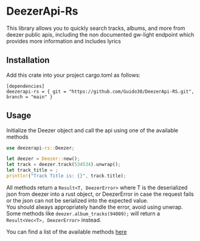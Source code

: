# DeezerApi-Rs

This library allows you to quickly search tracks, albums, and more from deezer public apis, including the non documented gw-light endpoint which provides more information and includes lyrics

## Installation

Add this crate into your project cargo.toml as follows:

```text
[dependencies]
deezerapi-rs = { git = "https://github.com/Guido30/DeezerApi-RS.git", branch = "main" }
```

## Usage

Initialize the Deezer object and call the api using one of the available methods

```rust
use deezerapi-rs::Deezer;

let deezer = Deezer::new();
let track = deezer.track(534534).unwrap();
let track_title = ;
println!("Track Title is: {}", track.title);
```

All methods return a `Result<T, DeezerError>` where T is the deserialized json from deezer into a rust object, or DeezerError in case the request fails or the json can not be serialized into the expected value.  
You should always appropriately handle the error, avoid using unwrap.  
Some methods like `deezer.album_tracks(94009);` will return a `Result<Vec<T>, DeezerError>` instead.

You can find a list of the available methods [here](https://github.com/Guido30/DeezerApi-RS/blob/main/DOCUMENTATION.md)
